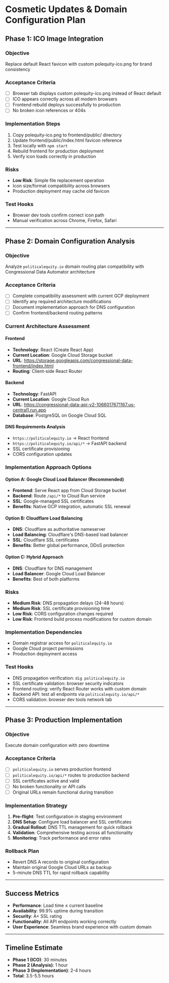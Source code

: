 # Cosmetic Updates & Domain Configuration Plan

## Phase 1: ICO Image Integration

### Objective
Replace default React favicon with custom polequity-ico.png for brand consistency

### Acceptance Criteria
- [ ] Browser tab displays custom polequity-ico.png instead of React default
- [ ] ICO appears correctly across all modern browsers
- [ ] Frontend rebuild deploys successfully to production
- [ ] No broken icon references or 404s

### Implementation Steps
1. Copy polequity-ico.png to frontend/public/ directory
2. Update frontend/public/index.html favicon reference
3. Test locally with `npm start`
4. Rebuild frontend for production deployment
5. Verify icon loads correctly in production

### Risks
- **Low Risk**: Simple file replacement operation
- Icon size/format compatibility across browsers
- Production deployment may cache old favicon

### Test Hooks
- Browser dev tools confirm correct icon path
- Manual verification across Chrome, Firefox, Safari

---

## Phase 2: Domain Configuration Analysis

### Objective
Analyze `politicalequity.io` domain routing plan compatibility with Congressional Data Automator architecture

### Acceptance Criteria
- [ ] Complete compatibility assessment with current GCP deployment
- [ ] Identify any required architecture modifications
- [ ] Document implementation approach for DNS configuration
- [ ] Confirm frontend/backend routing patterns

### Current Architecture Assessment

#### **Frontend** 
- **Technology**: React (Create React App)
- **Current Location**: Google Cloud Storage bucket
- **URL**: https://storage.googleapis.com/congressional-data-frontend/index.html
- **Routing**: Client-side React Router

#### **Backend**
- **Technology**: FastAPI 
- **Current Location**: Google Cloud Run
- **URL**: https://congressional-data-api-v2-1066017671167.us-central1.run.app
- **Database**: PostgreSQL on Google Cloud SQL

#### **DNS Requirements Analysis**
- `https://politicalequity.io` → React frontend 
- `https://politicalequity.io/api/*` → FastAPI backend
- SSL certificate provisioning
- CORS configuration updates

### Implementation Approach Options

#### **Option A: Google Cloud Load Balancer (Recommended)**
- **Frontend**: Serve React app from Cloud Storage bucket
- **Backend**: Route `/api/*` to Cloud Run service
- **SSL**: Google-managed SSL certificates
- **Benefits**: Native GCP integration, automatic SSL renewal

#### **Option B: Cloudflare Load Balancing**
- **DNS**: Cloudflare as authoritative nameserver
- **Load Balancing**: Cloudflare's DNS-based load balancer
- **SSL**: Cloudflare SSL certificates
- **Benefits**: Better global performance, DDoS protection

#### **Option C: Hybrid Approach**
- **DNS**: Cloudflare for DNS management
- **Load Balancer**: Google Cloud Load Balancer
- **Benefits**: Best of both platforms

### Risks
- **Medium Risk**: DNS propagation delays (24-48 hours)
- **Medium Risk**: SSL certificate provisioning time
- **Low Risk**: CORS configuration changes required
- **Low Risk**: Frontend build process modifications for custom domain

### Implementation Dependencies
- Domain registrar access for `politicalequity.io`
- Google Cloud project permissions
- Production deployment access

### Test Hooks
- DNS propagation verification: `dig politicalequity.io`
- SSL certificate validation: browser security indicators
- Frontend routing: verify React Router works with custom domain
- Backend API: test all endpoints via `politicalequity.io/api/*`
- CORS validation: browser dev tools network tab

---

## Phase 3: Production Implementation

### Objective
Execute domain configuration with zero downtime

### Acceptance Criteria  
- [ ] `politicalequity.io` serves production frontend
- [ ] `politicalequity.io/api/*` routes to production backend
- [ ] SSL certificates active and valid
- [ ] No broken functionality or API calls
- [ ] Original URLs remain functional during transition

### Implementation Strategy
1. **Pre-flight**: Test configuration in staging environment
2. **DNS Setup**: Configure load balancer and SSL certificates  
3. **Gradual Rollout**: DNS TTL management for quick rollback
4. **Validation**: Comprehensive testing across all functionality
5. **Monitoring**: Track performance and error rates

### Rollback Plan
- Revert DNS A records to original configuration
- Maintain original Google Cloud URLs as backup
- 5-minute DNS TTL for rapid rollback capability

---

## Success Metrics
- **Performance**: Load time ≤ current baseline
- **Availability**: 99.9% uptime during transition
- **Security**: A+ SSL rating
- **Functionality**: All API endpoints working correctly
- **User Experience**: Seamless brand experience with custom domain

---

## Timeline Estimate
- **Phase 1 (ICO)**: 30 minutes
- **Phase 2 (Analysis)**: 1 hour  
- **Phase 3 (Implementation)**: 2-4 hours
- **Total**: 3.5-5.5 hours